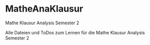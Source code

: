 # MatheAnaKlausur
Mathe Klausur Analysis Semester 2

Alle Dateien und ToDos zum Lernen für die Mathe Klausur Analysis Semester 2
